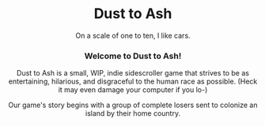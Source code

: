 <h1 align="center" color="red">Dust to Ash</h1>
<p align="center" color="#101010">On a scale of one to ten, I like cars.</p>

<h3 align="center"> Welcome to Dust to Ash!</h3>
<p align="center">Dust to Ash is a small, WIP, indie sidescroller game that strives to be as entertaining, hilarious, and disgraceful to the human race as possible. (Heck it may even damage your computer if you lo-)</p>
<p align="center">Our game's story begins with a group of complete losers sent to colonize an island by their home country.<p>
